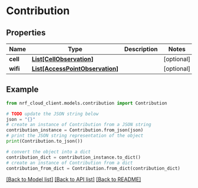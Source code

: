 # Contribution


## Properties

Name | Type | Description | Notes
------------ | ------------- | ------------- | -------------
**cell** | [**List[CellObservation]**](CellObservation.md) |  | [optional] 
**wifi** | [**List[AccessPointObservation]**](AccessPointObservation.md) |  | [optional] 

## Example

```python
from nrf_cloud_client.models.contribution import Contribution

# TODO update the JSON string below
json = "{}"
# create an instance of Contribution from a JSON string
contribution_instance = Contribution.from_json(json)
# print the JSON string representation of the object
print(Contribution.to_json())

# convert the object into a dict
contribution_dict = contribution_instance.to_dict()
# create an instance of Contribution from a dict
contribution_from_dict = Contribution.from_dict(contribution_dict)
```
[[Back to Model list]](../README.md#documentation-for-models) [[Back to API list]](../README.md#documentation-for-api-endpoints) [[Back to README]](../README.md)


